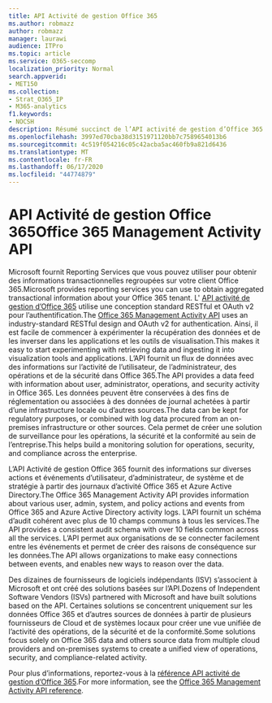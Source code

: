 ```yaml
---
title: API Activité de gestion Office 365
ms.author: robmazz
author: robmazz
manager: laurawi
audience: ITPro
ms.topic: article
ms.service: O365-seccomp
localization_priority: Normal
search.appverid:
- MET150
ms.collection:
- Strat_O365_IP
- M365-analytics
f1.keywords:
- NOCSH
description: Résumé succinct de l’API activité de gestion d’Office 365.
ms.openlocfilehash: 3997ed70cba38d3151971120bb7c7589654013b6
ms.sourcegitcommit: 4c519f054216c05c42acba5ac460fb9a821d6436
ms.translationtype: MT
ms.contentlocale: fr-FR
ms.lasthandoff: 06/17/2020
ms.locfileid: "44774879"
---
```

# <a name="office-365-management-activity-api"></a><span data-ttu-id="f49dd-103">API Activité de gestion Office 365</span><span class="sxs-lookup"><span data-stu-id="f49dd-103">Office 365 Management Activity API</span></span>

<span data-ttu-id="f49dd-104">Microsoft fournit Reporting Services que vous pouvez utiliser pour obtenir des informations transactionnelles regroupées sur votre client Office 365.</span><span class="sxs-lookup"><span data-stu-id="f49dd-104">Microsoft provides reporting services you can use to obtain aggregated transactional information about your Office 365 tenant.</span></span> <span data-ttu-id="f49dd-105">L' [API activité de gestion d’Office 365](https://docs.microsoft.com/office/office-365-management-api/office-365-management-apis-overview#office-365-management-activity-api) utilise une conception standard RESTful et OAuth v2 pour l’authentification.</span><span class="sxs-lookup"><span data-stu-id="f49dd-105">The [Office 365 Management Activity API](https://docs.microsoft.com/office/office-365-management-api/office-365-management-apis-overview#office-365-management-activity-api) uses an industry-standard RESTful design and OAuth v2 for authentication.</span></span> <span data-ttu-id="f49dd-106">Ainsi, il est facile de commencer à expérimenter la récupération des données et de les inverser dans les applications et les outils de visualisation.</span><span class="sxs-lookup"><span data-stu-id="f49dd-106">This makes it easy to start experimenting with retrieving data and ingesting it into visualization tools and applications.</span></span> <span data-ttu-id="f49dd-107">L’API fournit un flux de données avec des informations sur l’activité de l’utilisateur, de l’administrateur, des opérations et de la sécurité dans Office 365.</span><span class="sxs-lookup"><span data-stu-id="f49dd-107">The API provides a data feed with information about user, administrator, operations, and security activity in Office 365.</span></span> <span data-ttu-id="f49dd-108">Les données peuvent être conservées à des fins de réglementation ou associées à des données de journal achetées à partir d’une infrastructure locale ou d’autres sources.</span><span class="sxs-lookup"><span data-stu-id="f49dd-108">The data can be kept for regulatory purposes, or combined with log data procured from an on-premises infrastructure or other sources.</span></span> <span data-ttu-id="f49dd-109">Cela permet de créer une solution de surveillance pour les opérations, la sécurité et la conformité au sein de l’entreprise.</span><span class="sxs-lookup"><span data-stu-id="f49dd-109">This helps build a monitoring solution for operations, security, and compliance across the enterprise.</span></span>

<span data-ttu-id="f49dd-110">L’API Activité de gestion Office 365 fournit des informations sur diverses actions et événements d’utilisateur, d’administrateur, de système et de stratégie à partir des journaux d’activité Office 365 et Azure Active Directory.</span><span class="sxs-lookup"><span data-stu-id="f49dd-110">The Office 365 Management Activity API provides information about various user, admin, system, and policy actions and events from Office 365 and Azure Active Directory activity logs.</span></span> <span data-ttu-id="f49dd-111">L’API fournit un schéma d’audit cohérent avec plus de 10 champs communs à tous les services.</span><span class="sxs-lookup"><span data-stu-id="f49dd-111">The API provides a consistent audit schema with over 10 fields common across all the services.</span></span> <span data-ttu-id="f49dd-112">L’API permet aux organisations de se connecter facilement entre les événements et permet de créer des raisons de conséquence sur les données.</span><span class="sxs-lookup"><span data-stu-id="f49dd-112">The API allows organizations to make easy connections between events, and enables new ways to reason over the data.</span></span>

<span data-ttu-id="f49dd-113">Des dizaines de fournisseurs de logiciels indépendants (ISV) s’associent à Microsoft et ont créé des solutions basées sur l’API.</span><span class="sxs-lookup"><span data-stu-id="f49dd-113">Dozens of Independent Software Vendors (ISVs) partnered with Microsoft and have built solutions based on the API.</span></span> <span data-ttu-id="f49dd-114">Certaines solutions se concentrent uniquement sur les données Office 365 et d’autres sources de données à partir de plusieurs fournisseurs de Cloud et de systèmes locaux pour créer une vue unifiée de l’activité des opérations, de la sécurité et de la conformité.</span><span class="sxs-lookup"><span data-stu-id="f49dd-114">Some solutions focus solely on Office 365 data and others source data from multiple cloud providers and on-premises systems to create a unified view of operations, security, and compliance-related activity.</span></span> 

<span data-ttu-id="f49dd-115">Pour plus d’informations, reportez-vous à la [référence API activité de gestion d’Office 365](https://docs.microsoft.com/office/office-365-management-api/office-365-management-activity-api-reference).</span><span class="sxs-lookup"><span data-stu-id="f49dd-115">For more information, see the [Office 365 Management Activity API reference](https://docs.microsoft.com/office/office-365-management-api/office-365-management-activity-api-reference).</span></span>
